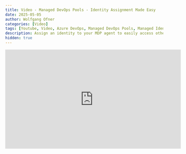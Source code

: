 ```yaml
---
title: Video - Managed DevOps Pools - Identity Assignment Made Easy
date: 2025-05-05
author: Wolfgang Ofner
categories: [Video]
tags: [Youtube, Video, Azure DevOps, Managed DevOps Pools, Managed Identity]
description: Assign an identity to your MDP agent to easily access other Azure resources and simplify your Azure DevOps pipelines.
hidden: true
---
```


<iframe width="560" height="315" src="https://www.youtube.com/embed/ztjNzrkfNbU" title="YouTube video player" frameborder="0" allow="accelerometer; autoplay; clipboard-write; encrypted-media; gyroscope; picture-in-picture; web-share" referrerpolicy="strict-origin-when-cross-origin" allowfullscreen></iframe>